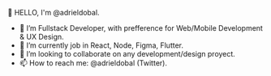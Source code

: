 👋 HELLO, I'm @adrieldobal.

- 👀 I’m Fullstack Developer, with prefference for Web/Mobile Development & UX Design.
- 🌱 I’m currently job in React, Node, Figma, Flutter.
- 💞️ I’m looking to collaborate on any development/design proyect.
- 📫 How to reach me: @adrieldobal (Twitter).

<!---
adrieldobal/adrieldobal is a ✨ special ✨ repository because its `README.md` (this file) appears on your GitHub profile.
You can click the Preview link to take a look at your changes.
--->
